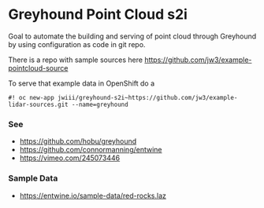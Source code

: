 Greyhound Point Cloud s2i
===

Goal to automate the building and serving of point cloud through Greyhound by using configuration as code in git repo.

There is a repo with sample sources here https://github.com/jw3/example-pointcloud-source

To serve that example data in OpenShift do a 

`#! oc new-app jwiii/greyhound-s2i~https://github.com/jw3/example-lidar-sources.git --name=greyhound `

### See
- https://github.com/hobu/greyhound
- https://github.com/connormanning/entwine
- https://vimeo.com/245073446

### Sample Data
- https://entwine.io/sample-data/red-rocks.laz
